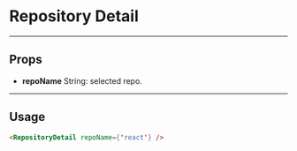 # Repository Detail

----
## Props

* **repoName**             String: selected repo.

----
## Usage

```html
<RepositoryDetail repoName={'react'} />
```

